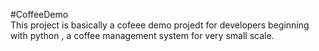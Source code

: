 #CoffeeDemo
<br>
This project is basically a cofeee demo projedt for developers beginning with python , a coffee management system for very small scale.


